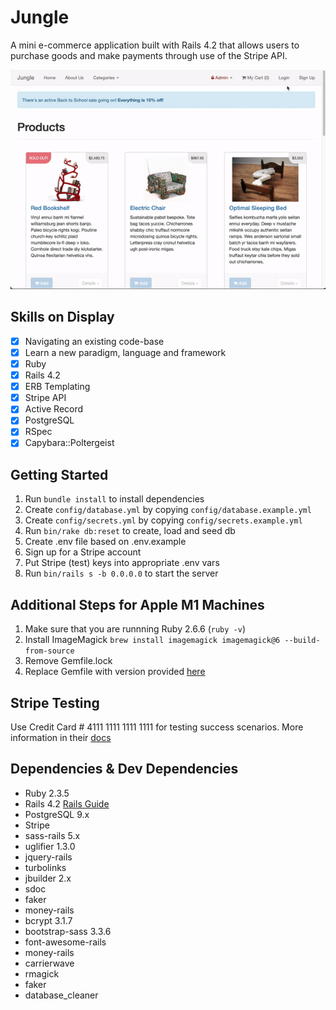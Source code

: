 # Jungle

A mini e-commerce application built with Rails 4.2 that allows users to purchase goods and make payments through use of the Stripe API.

!["Jungle gif"](./docs/jungle-gif.gif)

## Skills on Display

- [x] Navigating an existing code-base
- [x] Learn a new paradigm, language and framework
- [x] Ruby
- [x] Rails 4.2
- [x] ERB Templating
- [x] Stripe API
- [x] Active Record
- [x] PostgreSQL
- [x] RSpec
- [x] Capybara::Poltergeist

## Getting Started

1. Run `bundle install` to install dependencies
2. Create `config/database.yml` by copying `config/database.example.yml`
3. Create `config/secrets.yml` by copying `config/secrets.example.yml`
4. Run `bin/rake db:reset` to create, load and seed db
5. Create .env file based on .env.example
6. Sign up for a Stripe account
7. Put Stripe (test) keys into appropriate .env vars
8. Run `bin/rails s -b 0.0.0.0` to start the server

## Additional Steps for Apple M1 Machines

1. Make sure that you are runnning Ruby 2.6.6 (`ruby -v`)
1. Install ImageMagick `brew install imagemagick imagemagick@6 --build-from-source`
1. Remove Gemfile.lock
1. Replace Gemfile with version provided [here](https://gist.githubusercontent.com/FrancisBourgouin/831795ae12c4704687a0c2496d91a727/raw/ce8e2104f725f43e56650d404169c7b11c33a5c5/Gemfile)

## Stripe Testing

Use Credit Card # 4111 1111 1111 1111 for testing success scenarios.
More information in their [docs](https://stripe.com/docs/testing#cards)

## Dependencies & Dev Dependencies

- Ruby 2.3.5
- Rails 4.2 [Rails Guide](http://guides.rubyonrails.org/v4.2/)
- PostgreSQL 9.x
- Stripe
- sass-rails 5.x
- uglifier 1.3.0
- jquery-rails
- turbolinks
- jbuilder 2.x
- sdoc
- faker
- money-rails
- bcrypt 3.1.7
- bootstrap-sass 3.3.6
- font-awesome-rails
- money-rails
- carrierwave
- rmagick
- faker
- database_cleaner
